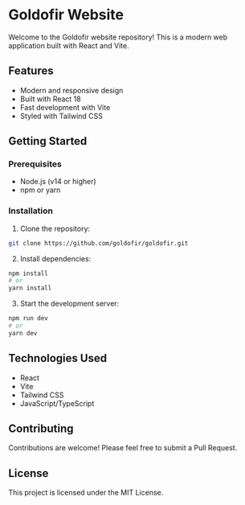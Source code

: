 # Goldofir Website

Welcome to the Goldofir website repository! This is a modern web application built with React and Vite.

## Features

- Modern and responsive design
- Built with React 18
- Fast development with Vite
- Styled with Tailwind CSS

## Getting Started

### Prerequisites

- Node.js (v14 or higher)
- npm or yarn

### Installation

1. Clone the repository:
```bash
git clone https://github.com/goldofir/goldofir.git
```

2. Install dependencies:
```bash
npm install
# or
yarn install
```

3. Start the development server:
```bash
npm run dev
# or
yarn dev
```

## Technologies Used

- React
- Vite
- Tailwind CSS
- JavaScript/TypeScript

## Contributing

Contributions are welcome! Please feel free to submit a Pull Request.

## License

This project is licensed under the MIT License. 